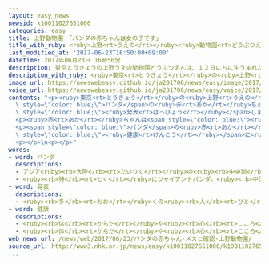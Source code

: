 ```yaml
---
layout: easy_news
newsid: k10011027651000
categories: easy
title: 上野動物園　「パンダの赤ちゃんは女の子です」
title_with_ruby: <ruby>上野<rt>うえの</rt></ruby><ruby>動物園<rt>どうぶつえん</rt></ruby>　「パンダの<ruby>赤<rt>あか</rt></ruby>ちゃんは<ruby>女<rt>おんな</rt></ruby>の<ruby>子<rt>こ</rt></ruby>です」
last_modified_at: '2017-06-23T16:50:00+09:00'
datetime: 2017年06月23日 16時50分
description: 東京とうきょうの上野うえの動物園どうぶつえんは、１２日にちに生うまれたパンダの赤あかちゃんは女おんなの子こだと発表はっぴょうしました。
description_with_ruby: <ruby>東京<rt>とうきょう</rt></ruby>の<ruby>上野<rt>うえの</rt></ruby><ruby>動物園<rt>どうぶつえん</rt></ruby>は、１２<ruby>日<rt>にち</rt></ruby>に<ruby>生<rt>う</rt></ruby>まれたパンダの<ruby>赤<rt>あか</rt></ruby>ちゃんは<ruby>女<rt>おんな</rt></ruby>の<ruby>子<rt>こ</rt></ruby>だと<ruby>発表<rt>はっぴょう</rt></ruby>しました。
image_url: https://newswebeasy.github.io/ja201706/news/easy/image/2017/06/23/k10011027651000.jpg
voice_url: https://newswebeasy.github.io/ja201706/news/easy/voice/2017/06/23/k10011027651000.mp3
contents: "<p><ruby>東京<rt>とうきょう</rt></ruby>の<ruby>上野<rt>うえの</rt></ruby><ruby>動物園<rt>どうぶつえん</rt></ruby>は、１２<ruby>日<rt>にち</rt></ruby>に<ruby>生<rt>う</rt></ruby>まれた<span\
  \ style=\"color: blue;\">パンダ</span>の<ruby>赤<rt>あか</rt></ruby>ちゃんは<ruby>女<rt>おんな</rt></ruby>の<ruby>子<rt>こ</rt></ruby>だと<span\
  \ style=\"color: blue;\"><ruby>発表<rt>はっぴょう</rt></ruby></span>しました。２２<ruby>日<rt>にち</rt></ruby>の<ruby>朝<rt>あさ</rt></ruby>、<ruby>中国<rt>ちゅうごく</rt></ruby>の<ruby>専門家<rt>せんもんか</rt></ruby>と<ruby>一緒<rt>いっしょ</rt></ruby>に<ruby>赤<rt>あか</rt></ruby>ちゃんの<ruby>体<rt>からだ</rt></ruby>を<ruby>調<rt>しら</rt></ruby>べてわかりました。</p>\n\
  <p><ruby>赤<rt>あか</rt></ruby>ちゃんは<span style=\"color: blue;\"><ruby>健康<rt>けんこう</rt></ruby></span>で、<ruby>体<rt>からだ</rt></ruby>の<ruby>重<rt>おも</rt></ruby>さは２８４ｇです。１７<ruby>日<rt>にち</rt></ruby>に<ruby>調<rt>しら</rt></ruby>べたときより１０５ｇ<ruby>増<rt>ふ</rt></ruby>えました。<ruby>大<rt>おお</rt></ruby>きさは１７．６ｃｍで、１．２ｃｍ<ruby>大<rt>おお</rt></ruby>きくなりました。</p>\n\
  <p><span style=\"color: blue;\">パンダ</span>の<ruby>赤<rt>あか</rt></ruby>ちゃんは<ruby>生<rt>う</rt></ruby>まれて３か<ruby>月<rt>げつ</rt></ruby>ぐらいは<ruby>体<rt>からだ</rt></ruby>が<ruby>弱<rt>よわ</rt></ruby>いため、<ruby>動物園<rt>どうぶつえん</rt></ruby>はこれからも<ruby>赤<rt>あか</rt></ruby>ちゃんの<span\
  \ style=\"color: blue;\"><ruby>健康<rt>けんこう</rt></ruby></span>に<ruby>気<rt>き</rt></ruby>をつけたいと<ruby>言<rt>い</rt></ruby>っています。</p>\n\
  <p></p>\n<p></p>"
words:
- word: パンダ
  descriptions:
  - アジア<ruby><rb>大陸</rb><rt>たいりく</rt></ruby>の<ruby><rb>中央部</rb><rt>ちゅうおうぶ</rt></ruby>にすむけもの。ジャイアントパンダとレッサーパンダがいる。
  - <ruby><rb>特</rb><rt>とく</rt></ruby>にジャイアントパンダ。<ruby><rb>中国西部</rb><rt>ちゅうごくせいぶ</rt></ruby>の<ruby><rb>山地</rb><rt>さんち</rt></ruby>にすむ。<ruby><rb>体</rb><rt>からだ</rt></ruby>は<ruby><rb>白</rb><rt>しろ</rt></ruby>と<ruby><rb>黒</rb><rt>くろ</rt></ruby>に<ruby><rb>色分</rb><rt>いろわ</rt></ruby>けされて、<ruby><rb>顔</rb><rt>かお</rt></ruby>つきや<ruby><rb>動作</rb><rt>どうさ</rt></ruby>がかわいい。
- word: 発表
  descriptions:
  - <ruby><rb>多</rb><rt>おお</rt></ruby>くの<ruby><rb>人</rb><rt>ひと</rt></ruby>に<ruby><rb>広</rb><rt>ひろ</rt></ruby>く<ruby><rb>知</rb><rt>し</rt></ruby>らせること。
- word: 健康
  descriptions:
  - <ruby><rb>体</rb><rt>からだ</rt></ruby>や<ruby><rb>心</rb><rt>こころ</rt></ruby>に<ruby><rb>悪</rb><rt>わる</rt></ruby>いところがなく、<ruby><rb>元気</rb><rt>げんき</rt></ruby>なようす。
  - <ruby><rb>体</rb><rt>からだ</rt></ruby>や<ruby><rb>心</rb><rt>こころ</rt></ruby>のぐあい。
web_news_url: /news/web/2017/06/23/パンダの赤ちゃん-メスと確認-上野動物園/
source_url: http://www3.nhk.or.jp/news/easy/k10011027651000/k10011027651000.html
...
```

